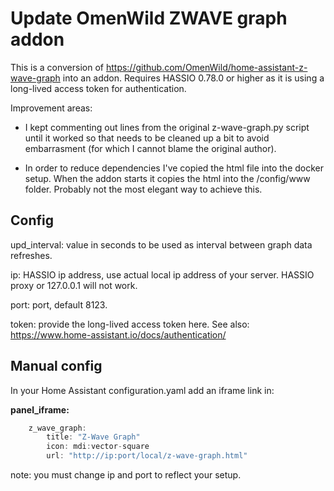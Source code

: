 # Update OmenWild ZWAVE graph addon

This is a conversion of https://github.com/OmenWild/home-assistant-z-wave-graph into an addon. Requires HASSIO 0.78.0 or higher as it is using a long-lived access token for authentication.

Improvement areas:

* I kept commenting out lines from the original z-wave-graph.py script until it worked so that needs to be cleaned up a bit to avoid embarrasment (for which I cannot blame the original author).

* In order to reduce dependencies I've copied the html file into the docker setup. When the addon starts it copies the html into the /config/www folder. Probably not the most elegant way to achieve this.



## Config

upd_interval: value in seconds to be used as interval between graph data refreshes.

ip: HASSIO ip address, use actual local ip address of your server. HASSIO proxy or 127.0.0.1 will not work.

port: port, default 8123.

token: provide the long-lived access token here. See also: https://www.home-assistant.io/docs/authentication/

## Manual config

In your Home Assistant configuration.yaml add an iframe link in:

**panel_iframe:**
```javascript
    z_wave_graph:
        title: "Z-Wave Graph"
        icon: mdi:vector-square
        url: "http://ip:port/local/z-wave-graph.html"
```
note: you must change ip and port to reflect your setup.